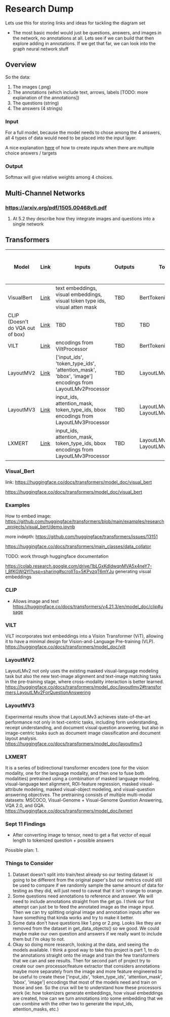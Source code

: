 # Research Dump

Lets use this for storing links and ideas for tackling the diagram set

* The most basic model would just be questions, answers, and images in the network, no annotations at all. Lets see if we can build that then explore adding in annotations. If we get that far, we can look into the graph neural network stuff

## Overview

So the data:

1. The images (.png)
2. The annotations (which include text, arrows, labels [TODO: more explanation of the annotations])
3. The questions (string)
4. The answers (4 strings)

### Input

For a full model, because the model needs to chose among the 4 answers, all 4 types of data would need to be placed into the input layer.

A nice explanation [here](https://huggingface.co/docs/transformers/main/en/tasks/multiple_choice) of how to create inputs when there are multiple choice answers / targets

### Output

Softmax will give relative weights among 4 choices.

## Multi-Channel Networks

### https://arxiv.org/pdf/1505.00468v6.pdf 

1. At 5.2 they describe how they integrate images and questions into a single network 

## Transformers

| Model   | Link | Inputs | Outputs | Tokenizer | Checkpoints to Use | vocab_size | hidden_size | Image | num_hidden_layers | Can Run on Our EC2? |
| ------- | --- | --- | --- | --- | --- | --- | --- | --- | --- | --- |
| VisualBert | [Link](https://huggingface.co/docs/transformers/model_doc/visual_bert) | text embeddings, visual embeddings, visual token type ids, visual atten mask | TBD | BertTokenizer | ‘visualbert-vqa’ | 30522 | 768 | 512 visual_embedding_dim | 12 | TBD |
| CLIP (Doesn't do VQA out of box) | [Link](https://huggingface.co/docs/transformers/v4.21.3/en/model_doc/clip#usage) | TBD | TBD | TBD | TBD | TBD | TBD | TBD | TBD | TBD |
| VILT | [Link](https://huggingface.co/docs/transformers/model_doc/vilt) | encodings from ViltProcessor | TBD | BertTokenizerFast | "dandelin/vilt-b32-finetuned-vqa" | 30522 | 768 | image_size 384 | 12 | TBD |
| LayoutMV2 | [Link](https://huggingface.co/docs/transformers/model_doc/layoutlmv2#transformers.LayoutLMv2ForQuestionAnswering) | ['input_ids', 'token_type_ids', 'attention_mask', 'bbox', 'image'] encodings from LayoutLMv2Processor | TBD | LayoutLMv2TokenizerFast | LayoutLMv2ForQuestionAnswering | 30522 | 768 | image_size 128 | 12 | TBD |
| LayoutMV3 | [Link](https://huggingface.co/docs/transformers/model_doc/layoutlmv3) | input_ids, attention_mask, token_type_ids, bbox encodings from LayoutLMv3Processor  | TBD |  LayoutLMv3Tokenizer or  LayoutLMv3TokenizerFast | TFAutoModelForQuestionAnswering.from_pretrained("microsoft/layoutlmv3-base") | 50265 | 768 | image_size 128 | 12 | TBD |
| LXMERT | [Link](https://huggingface.co/docs/transformers/model_doc/lxmert) | input_ids, attention_mask, token_type_ids, bbox encodings from LayoutLMv3Processor  | TBD |  LayoutLMv3Tokenizer or  LayoutLMv3TokenizerFast | LxmertForQuestionAnswering.from_pretrained("unc-nlp/lxmert-base-uncased") but doc examples don't show image input only text, not sure if possible | 30522 | 768 | image_size 2048 | 12 | TBD |

### Visual_Bert

link: https://huggingface.co/docs/transformers/model_doc/visual_bert

https://huggingface.co/docs/transformers/model_doc/visual_bert

### Examples
How to embed image: https://github.com/huggingface/transformers/blob/main/examples/research_projects/visual_bert/demo.ipynb

more indepth: https://github.com/huggingface/transformers/issues/13151

https://huggingface.co/docs/transformers/main_classes/data_collator

TODO: work through huggingface documentation

https://colab.research.google.com/drive/1bLGxKdldwqnMVA5x4neY7-l_8fKGWQYI?usp=sharing#scrollTo=5KPvzqT6mYJu generating visual embeddings

### CLIP
- Allows image and text
https://huggingface.co/docs/transformers/v4.21.3/en/model_doc/clip#usage

### VILT
ViLT incorporates text embeddings into a Vision Transformer (ViT), allowing it to have a minimal design for Vision-and-Language Pre-training (VLP).
https://huggingface.co/docs/transformers/model_doc/vilt

### LayoutMV2
LayoutLMv2 not only uses the existing masked visual-language modeling task but also the new text-image alignment and text-image matching tasks in the pre-training stage, where cross-modality interaction is better learned. 
https://huggingface.co/docs/transformers/model_doc/layoutlmv2#transformers.LayoutLMv2ForQuestionAnswering

### LayoutMV3
Experimental results show that LayoutLMv3 achieves state-of-the-art performance not only in text-centric tasks, including form understanding, receipt understanding, and document visual question answering, but also in image-centric tasks such as document image classification and document layout analysis.
https://huggingface.co/docs/transformers/model_doc/layoutlmv3

### LXMERT
It is a series of bidirectional transformer encoders (one for the vision modality, one for the language modality, and then one to fuse both modalities) pretrained using a combination of masked language modeling, visual-language text alignment, ROI-feature regression, masked visual-attribute modeling, masked visual-object modeling, and visual-question answering objectives. The pretraining consists of multiple multi-modal datasets: MSCOCO, Visual-Genome + Visual-Genome Question Answering, VQA 2.0, and GQA.
https://huggingface.co/docs/transformers/model_doc/lxmert


### Sept 11 Findings

- After converting image to tensor, need to get a flat vector of equal length to tokenized question + possible answers

Possible plan:
1. 

### Things to Consider
1. Dataset doesn't split into train/test already so our testing dataset is going to be different from the original paper's but our metrics could still be used to compare if we randomly sample the same amount of data for testing as they did, will just need to caveat that it isn't orange to orange.
2. Some questions need annotations to reference and answer. We will need to include annotations straight from the get go. I think our first attempt can just be to feed the annotated image as the image input. Then we can try splitting original image and annotation inputs after we have something that kinda works and try to make it better.
3. Some data don't have questions like 1.png or 2.png. Looks like they are removed from the dataset in get_data_objects() so we good. We could maybe make our own question and answers if we really want to include them but I'm okay to not.
4. Okay so doing more research, looking at the data, and seeing the models available. I think a good way to take this project is part 1, to do the annotations straight onto the image and train the few transformers that we can and see results. Then for second part of project try to create our own processor/feature extractor that considers annotations maybe more separately from the image and more feature engineered to be useful to create these ['input_ids', 'token_type_ids', 'attention_mask', 'bbox', 'image'] encodings that most of the models need and train on those and see. So the crux will be to understand how these processors work (ie: how tokenizers generate embeddings, how visual embeddings are created, how can we turn annotations into some embedding that we can combine with the other two to generate the input_ids, attention_masks, etc.)

